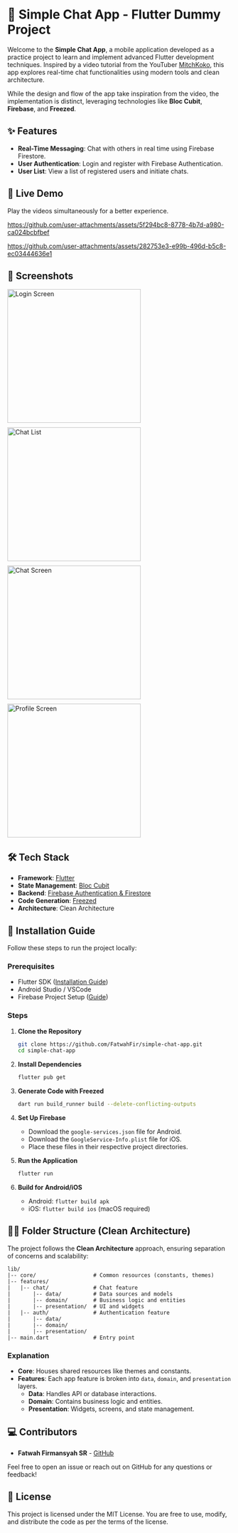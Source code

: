# 📱 Simple Chat App - Flutter Dummy Project

Welcome to the **Simple Chat App**, a mobile application developed as a practice project to learn and implement advanced Flutter development techniques. Inspired by a video tutorial from the YouTuber [MitchKoko](https://www.youtube.com/watch?v=5xU5WH2kEc0&t=3430s&ab_channel=MitchKoko), this app explores real-time chat functionalities using modern tools and clean architecture.

While the design and flow of the app take inspiration from the video, the implementation is distinct, leveraging technologies like **Bloc Cubit**, **Firebase**, and **Freezed**.

## ✨ Features

- **Real-Time Messaging**: Chat with others in real time using Firebase Firestore.
- **User Authentication**: Login and register with Firebase Authentication.
- **User List**: View a list of registered users and initiate chats.

## 🎥 Live Demo

Play the videos simultaneously for a better experience.

https://github.com/user-attachments/assets/5f294bc8-8778-4b7d-a980-ca024bcbfbef

https://github.com/user-attachments/assets/282753e3-e99b-496d-b5c8-ec03444636e1

<!-- <div style="display: flex; flex-wrap: wrap; gap: 10px;">
    <video controls width="300">
    <source src="assets/videos/1.mp4" type="video/mp4">
    Your browser does not support the video tag.
    </video>
    <video controls width="300">
    <source src="assets/videos/2.mp4" type="video/mp4">
    Your browser does not support the video tag.
    </video>
</div> -->

## 📱 Screenshots

<div style="display: flex; flex-wrap: wrap; gap: 10px;">
  <img src="assets/images/1.jpg" alt="Login Screen" width="300"/>
  <img src="assets/images/2.jpg" alt="Chat List" width="300"/>
  <img src="assets/images/3.jpg" alt="Chat Screen" width="300"/>
  <img src="assets/images/4.jpg" alt="Profile Screen" width="300"/>
</div>

## 🛠 Tech Stack

- **Framework**: [Flutter](https://flutter.dev/)
- **State Management**: [Bloc Cubit](https://pub.dev/packages/flutter_bloc)
- **Backend**: [Firebase Authentication & Firestore](https://firebase.google.com/)
- **Code Generation**: [Freezed](https://pub.dev/packages/freezed)
- **Architecture**: Clean Architecture

## 🚀 Installation Guide

Follow these steps to run the project locally:

### Prerequisites

- Flutter SDK ([Installation Guide](https://flutter.dev/docs/get-started/install))
- Android Studio / VSCode
- Firebase Project Setup ([Guide](https://firebase.google.com/docs/flutter/setup))

### Steps

1. **Clone the Repository**
   ```bash
   git clone https://github.com/FatwahFir/simple-chat-app.git
   cd simple-chat-app
   ```

2. **Install Dependencies**
   ```bash
   flutter pub get
   ```

3. **Generate Code with Freezed**
   ```bash
   dart run build_runner build --delete-conflicting-outputs
   ```

4. **Set Up Firebase**
   - Download the `google-services.json` file for Android.
   - Download the `GoogleService-Info.plist` file for iOS.
   - Place these files in their respective project directories.

5. **Run the Application**
   ```bash
   flutter run
   ```

6. **Build for Android/iOS**
   - Android: `flutter build apk`
   - iOS: `flutter build ios` (macOS required)

## 🧑‍💻 Folder Structure (Clean Architecture)

The project follows the **Clean Architecture** approach, ensuring separation of concerns and scalability:

```
lib/
|-- core/                  # Common resources (constants, themes)
|-- features/
|   |-- chat/              # Chat feature
|       |-- data/          # Data sources and models
|       |-- domain/        # Business logic and entities
|       |-- presentation/  # UI and widgets
|   |-- auth/              # Authentication feature
|       |-- data/
|       |-- domain/
|       |-- presentation/
|-- main.dart              # Entry point
```

### Explanation

- **Core**: Houses shared resources like themes and constants.
- **Features**: Each app feature is broken into `data`, `domain`, and `presentation` layers.
  - **Data**: Handles API or database interactions.
  - **Domain**: Contains business logic and entities.
  - **Presentation**: Widgets, screens, and state management.

## 💻 Contributors

- **Fatwah Firmansyah SR** - [GitHub](https://github.com/FatwahFir)

Feel free to open an issue or reach out on GitHub for any questions or feedback!

## 📄 License

This project is licensed under the MIT License. You are free to use, modify, and distribute the code as per the terms of the license.